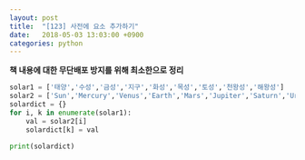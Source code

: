 ```yaml
---
layout: post
title:  "[123] 사전에 요소 추가하기"
date:   2018-05-03 13:03:00 +0900
categories: python
---
```


**책 내용에 대한 무단배포 방지를 위해 최소한으로 정리**

```python
solar1 = ['태양','수성','금성','지구','화성','목성','토성','천왕성','해왕성']
solar2 = ['Sun','Mercury','Venus','Earth','Mars','Jupiter','Saturn','Uranus','Neptune']
solardict = {}
for i, k in enumerate(solar1):
	val = solar2[i]
	solardict[k] = val

print(solardict)
```